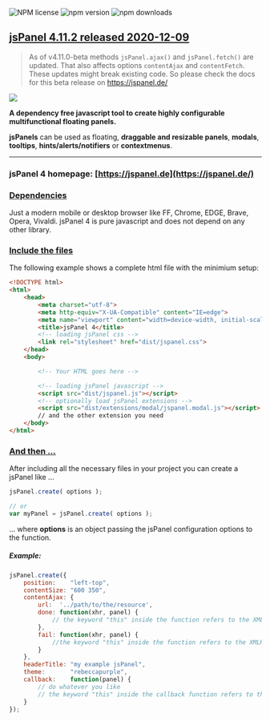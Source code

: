 <img alt="NPM license"   src="https://img.shields.io/npm/l/jspanel4"> <img alt="npm version"   src="https://img.shields.io/npm/v/jspanel4?color=0677b8"> <img alt="npm downloads" src="https://img.shields.io/npm/dm/jspanel4?color=0677b8">


## [jsPanel 4.11.2 released 2020-12-09](#)

> As of v4.11.0-beta methods `jsPanel.ajax()` and `jsPanel.fetch()` are updated. That also affects options `contentAjax` and `contentFetch`. These updates might break existing code. So please check the docs for this beta release on https://jspanel.de/

<img src="https://res.cloudinary.com/stefanstraesser-eu/image/upload/v1558601426/jsPanel4.7.0-sample-panels-1920_yzobd9.jpg">

**A dependency free javascript tool to create highly configurable multifunctional floating panels.**

**jsPanels** can be used as floating, **draggable and resizable panels**, **modals**, **tooltips**, **hints/alerts/notifiers** or **contextmenus**.

---

### jsPanel 4 homepage: [https://jspanel.de](https://jspanel.de/)

### [Dependencies]()
Just a modern mobile or desktop browser like FF, Chrome, EDGE, Brave, Opera, Vivaldi.
jsPanel 4 is pure javascript and does not depend on any other library.

### [Include the files]()
The following example shows a complete html file with the minimium setup:

```html
<!DOCTYPE html>
<html>
    <head>
        <meta charset="utf-8">
        <meta http-equiv="X-UA-Compatible" content="IE=edge">
        <meta name="viewport" content="width=device-width, initial-scale=1.0">
        <title>jsPanel 4</title>
        <!-- loading jsPanel css -->
        <link rel="stylesheet" href="dist/jspanel.css">
    </head>
    <body>

        <!-- Your HTML goes here -->

        <!-- loading jsPanel javascript -->
        <script src="dist/jspanel.js"></script>
        <!-- optionally load jsPanel extensions -->
        <script src="dist/extensions/modal/jspanel.modal.js"></script>
        // and the other extension you need
    </body>
</html>
```

### [And then ...]()
After including all the necessary files in your project you can create a jsPanel like ...

```javascript
jsPanel.create( options );

// or
var myPanel = jsPanel.create( options );
```
... where **options** is an object passing the jsPanel configuration options to the function.

##### Example:

```javascript
jsPanel.create({
    position:    "left-top",
    contentSize: "600 350",
    contentAjax: {
    	url:  '../path/to/the/resource',
        done: function(xhr, panel) {
        	// the keyword "this" inside the function refers to the XMLHttpRequest object
        },
        fail: function(xhr, panel) {
        	//the keyword "this" inside the function refers to the XMLHttpRequest object
        }
    },
    headerTitle: "my example jsPanel",
    theme:       "rebeccapurple",
    callback:    function(panel) {
    	// do whatever you like
        // the keyword "this" inside the callback function refers to the panel
    }
});
```
